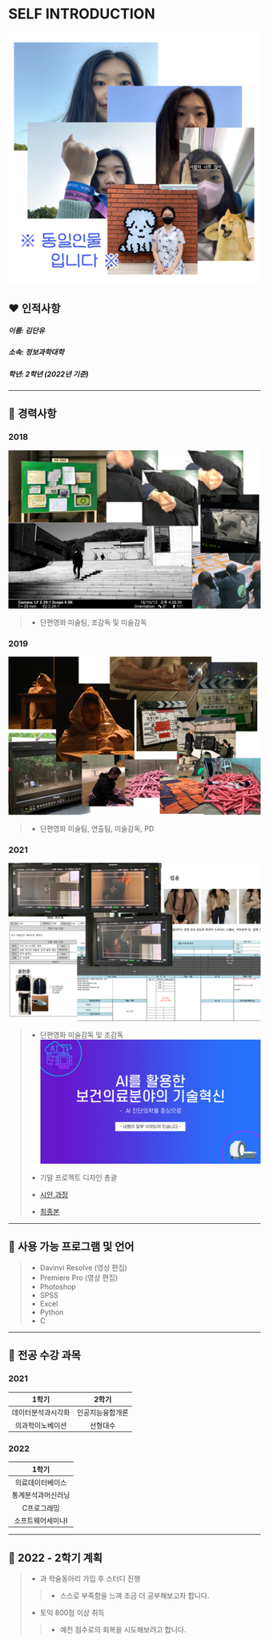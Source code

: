 # SELF INTRODUCTION

![자기소개 이미지](self-introduction.png )

## ❤️ 인적사항
##### 이름: 김단유
##### 소속: 정보과학대학
##### 학년: 2학년 *(2022년 기준)*

---

## 🧡 경력사항
### 2018
![2018경력사항](2018.png)
> * 단편영화 미술팀, 조감독 및 미술감독

### 2019
![2019경력사항](2019-1.png)
> * 단편영화 미술팀, 연출팀, 미술감독, PD

### 2021
![2021경력사항](2021.png)
> * 단편영화 미술감독 및 조감독
![2021경력사항](/의과학이노베이션기말발표_design/슬라이드1.PNG)
> 
> * 기말 프로젝트 디자인 총괄      
>  * [시안 과정](https://github.com/DU-KIM/KimDanyu/blob/main/%EC%8B%9C%EC%95%88v0529.001(edit)/%EC%8B%9C%EC%95%88v0529.001(edit).md)    
>  * [최종본](https://github.com/DU-KIM/KimDanyu/blob/main/%EC%9D%98%EA%B3%BC%ED%95%99%EC%9D%B4%EB%85%B8%EB%B2%A0%EC%9D%B4%EC%85%98%EA%B8%B0%EB%A7%90%EB%B0%9C%ED%91%9C_design/%EC%9D%98%EA%B3%BC%ED%95%99%EC%9D%B4%EB%85%B8%EB%B2%A0%EC%9D%B4%EC%85%98%EA%B8%B0%EB%A7%90%EB%B0%9C%ED%91%9C_design.md)    

---

## 💛 사용 가능 프로그램 및 언어
> * Davinvi Resolve (영상 편집)   
> * Premiere Pro (영상 편집)   
> * Photoshop   
> * SPSS   
> * Excel   
> * Python   
> * C   

---

## 💚 전공 수강 과목
### 2021
| 1학기 | 2학기|
|:---:|:---:|
|데이터분석과시각화|인공지능융합개론|
|의과학이노베이션|선형대수|

### 2022
|1학기|
|:---:|
|의료데이터베이스|
|통계분석과머신러닝|
|C프로그래밍|
|소프트웨어세미나I|


---

## 💙 2022 - 2학기 계획
> * 과 학술동아리 가입 후 스터디 진행
>> * 스스로 부족함을 느껴 조금 더 공부해보고자 합니다.
> * 토익 800점 이상 취득
>> * 예전 점수로의 회복을 시도해보려고 합니다.
